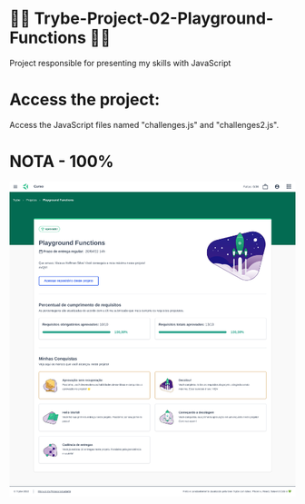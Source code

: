 # 💚💚 Trybe-Project-02-Playground-Functions 💚💚

Project responsible for presenting my skills with JavaScript  

# Access the project:

Access the JavaScript files named "challenges.js" and "challenges2.js".

# NOTA - 100% 

<div align="center" margin="50px">
	<img src="img/nota-project-02-(1366x1500).png"/>
</div>

